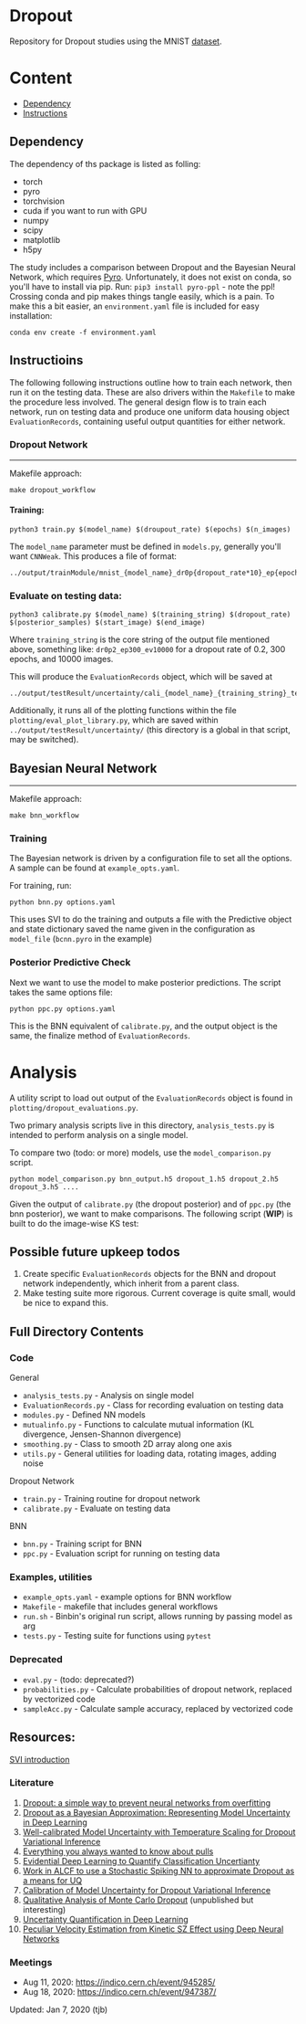 Dropout
=================

Repository for Dropout studies using the MNIST [dataset](http://yann.lecun.com/exdb/mnist/). 

# Content
* [Dependency](#dependency)
* [Instructions](#instructions)


## Dependency

The dependency of ths package is listed as folling:
* torch 
* pyro
* torchvision
* cuda if you want to run with GPU
* numpy
* scipy
* matplotlib
* h5py

The study includes a comparison between Dropout and the Bayesian Neural Network, which requires [Pyro](http://pyro.ai/). Unfortunately, it does not exist on conda, so you'll have to install via pip. Run: `pip3 install pyro-ppl` - note the ppl! Crossing conda and pip makes things tangle easily, which is a pain.
To make this a bit easier, an `environment.yaml` file is included for easy installation: 

```
conda env create -f environment.yaml
```

## Instructioins

The following following instructions outline how to train each network, then run it on the testing data. These are also drivers within the `Makefile` to make the procedure less involved. The general design flow is to train each network, run on testing data and produce one uniform data housing object `EvaluationRecords`, containing useful output quantities for either network.

### Dropout Network
---

Makefile approach:

```
make dropout_workflow
```

#### Training:

```
python3 train.py $(model_name) $(droupout_rate) $(epochs) $(n_images) 
```

The `model_name` parameter must be defined in `models.py`, generally you'll want `CNNWeak`. This produces a file of format:

```
../output/trainModule/mnist_{model_name}_dr0p{dropout_rate*10}_ep{epochs}_ev{n_images}.pt
```

### Evaluate on testing data:
```
python3 calibrate.py $(model_name) $(training_string) $(dropout_rate) $(posterior_samples) $(start_image) $(end_image)
```

Where `training_string` is the core string of the output file mentioned above, something like: `dr0p2_ep300_ev10000` for a dropout rate of 0.2, 300 epochs, and 10000 images.

This will produce the `EvaluationRecords` object, which will be saved at 

```
../output/testResult/uncertainty/cali_{model_name}_{training_string}_test{dropout_rate*10}_image{range_min+1}_{range_max}.h5
```

Additionally, it runs all of the plotting functions within the file `plotting/eval_plot_library.py`, which are saved within `../output/testResult/uncertainty/` (this directory is a global in that script, may be switched).


## Bayesian Neural Network
---

Makefile approach: 
```
make bnn_workflow
```

### Training

The Bayesian network is driven by a configuration file to set all the options. A sample can be found at `example_opts.yaml`.

For training, run:

```
python bnn.py options.yaml
```

This uses SVI to do the training and outputs a file with the Predictive object and state dictionary saved the name given in the configuration as `model_file` (`bcnn.pyro` in the example)

### Posterior Predictive Check

Next we want to use the model to make posterior predictions. The script takes the same options file:

```
python ppc.py options.yaml
```

This is the BNN equivalent of `calibrate.py`, and the output object is the same, the finalize method of `EvaluationRecords`.


# Analysis

A utility script to load out output of the `EvaluationRecords` object is found in `plotting/dropout_evaluations.py`.



Two primary analysis scripts live in this directory, `analysis_tests.py` is intended to perform analysis on a single model. 


To compare two (todo: or more) models, use the `model_comparison.py` script.

```
python model_comparison.py bnn_output.h5 dropout_1.h5 dropout_2.h5 dropout_3.h5 ....
```

Given the output of `calibrate.py` (the dropout posterior) and of `ppc.py` (the bnn posterior), we want to make comparisons. The following script (**WIP**) is built to do the image-wise KS test:


## Possible future upkeep todos
1. Create specific `EvaluationRecords` objects for the BNN and dropout network independently, which inherit from a parent class.
2. Make testing suite more rigorous. Current coverage is quite small, would be nice to expand this.


## Full Directory Contents

### Code

General

- `analysis_tests.py` - Analysis on single model
- `EvaluationRecords.py` - Class for recording evaluation on testing data
- `modules.py` - Defined NN models
- `mutualinfo.py` - Functions to calculate mutual information (KL divergence, Jensen-Shannon divergence) 
- `smoothing.py` - Class to smooth 2D array along one axis
- `utils.py` - General utilities for loading data, rotating images, adding noise

Dropout Network

- `train.py` - Training routine for dropout network
- `calibrate.py` - Evaluate on testing data

BNN
- `bnn.py` - Training script for BNN
- `ppc.py` - Evaluation script for running on testing data

### Examples, utilities

- `example_opts.yaml` - example options for BNN workflow
- `Makefile` - makefile that includes general workflows
- `run.sh` - Binbin's original run script, allows running by passing model as arg
- `tests.py` - Testing suite for functions using `pytest`

### Deprecated
- `eval.py` - (todo: deprecated?)
- `probabilities.py` - Calculate probabilities of dropout network, replaced by vectorized code
- `sampleAcc.py` - Calculate sample accuracy, replaced by vectorized code


## Resources:

[SVI introduction](http://pyro.ai/examples/svi_part_i.html)

### Literature

1. [Dropout: a simple way to prevent neural networks from overfitting](http://jmlr.org/papers/v15/srivastava14a.html)
2. [Dropout as a Bayesian Approximation: Representing Model Uncertainty in Deep Learning](https://arxiv.org/pdf/1506.02142.pdf)
3. [Well-calibrated Model Uncertainty with Temperature Scaling for Dropout Variational Inference](http://bayesiandeeplearning.org/2019/papers/77.pdf)
4. [Everything you always wanted to know about pulls](http://physics.rockefeller.edu/luc/technical_reports/cdf5776_pulls.pdf)
5. [Evidential Deep Learning to Quantify Classification Uncertianty](https://arxiv.org/pdf/1806.01768.pdf)
6. [Work in ALCF to use a Stochastic Spiking NN to approximate Dropout as a means for UQ](https://ornlcda.github.io/icons2019/presentations/wycoff_icons2019_prez.pdf)
7. [Calibration of Model Uncertainty for Dropout Variational Inference](https://arxiv.org/pdf/2006.11584.pdf)
8. [Qualitative Analysis of Monte Carlo Dropout](https://arxiv.org/abs/2007.01720v1) (unpublished but interesting)
9. [Uncertainty Quantification in Deep Learning](https://www.inovex.de/blog/uncertainty-quantification-deep-learning/)
10. [Peculiar Velocity Estimation from Kinetic SZ Effect using Deep Neural Networks](https://arxiv.org/abs/2010.03762)


### Meetings

- Aug 11, 2020: https://indico.cern.ch/event/945285/  
- Aug 18, 2020: https://indico.cern.ch/event/947387/  

Updated: Jan 7, 2020 (tjb)